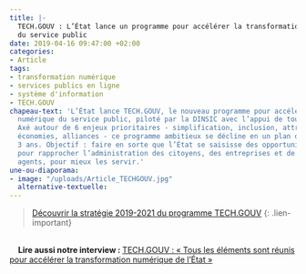 ```yaml
---
title: |-
  TECH.GOUV : L’État lance un programme pour accélérer la transformation numérique
  du service public
date: 2019-04-16 09:47:00 +02:00
categories:
- Article
tags:
- transformation numérique
- services publics en ligne
- système d'information
- TECH.GOUV
chapeau-text: 'L’État lance TECH.GOUV, le nouveau programme pour accélérer la transformation
  numérique du service public, piloté par la DINSIC avec l’appui de tous les ministères.
  Axé autour de 6 enjeux prioritaires - simplification, inclusion, attractivité, maîtrise,
  économies, alliances - ce programme ambitieux se décline en un plan d''action sur
  3 ans. Objectif : faire en sorte que l’État se saisisse des opportunités du numérique
  pour rapprocher l’administration des citoyens, des entreprises et de ses propres
  agents, pour mieux les servir.'
une-ou-diaporama:
- image: "/uploads/Article_TECHGOUV.jpg"
  alternative-textuelle: 
---
```


> [Découvrir la stratégie 2019-2021 du programme TECH.GOUV](/publications/tech-gouv-strategie-et-feuille-de-route-2019-2021/)
{: .lien-important}
<br>

<div style="text-indent: 15px;"><b>Lire aussi notre interview : </b><a href="/actualites/tech-gouv-interview-nadi-bou-hanna/">TECH.GOUV : « Tous les éléments sont réunis pour accélérer la transformation numérique de l’État »</a></div>
